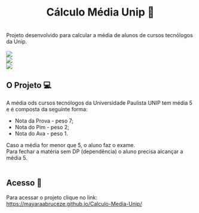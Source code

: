 <h1 align="center"> Cálculo Média Unip 📒</h1> <br>
Projeto desenvolvido para calcular a média de alunos de cursos tecnólogos da Unip. <br><br>
<img src="https://user-images.githubusercontent.com/108831538/197624452-999a4f99-2bbf-43f0-b3f9-a5b70479786b.jpg"><br>
<img src="https://user-images.githubusercontent.com/108831538/197624625-f769c027-8889-44d2-9439-9ad387dd5ab9.jpg"><br>
<img src="https://user-images.githubusercontent.com/108831538/197624634-7c3c2692-ad9c-47b2-bd99-bc5ed6fbc55e.jpg"><br>

## O Projeto 💻 <br>
A média ods cursos tecnólogos da Universidade Paulista UNIP tem média 5 e é composta da seguinte forma: <br>
- Nota da Prova - peso 7;
- Nota do Pim - peso 2;
- Nota do Ava - peso 1.

Caso a média for menor que 5, o aluno faz o exame.<br>
Para fechar a matéria sem DP (dependência) o aluno precisa alcançar a média 5.<br><br>

## Acesso 🔗<br>
Para acessar o projeto clique no link:
https://mayaraabruceze.github.io/Calculo-Media-Unip/

